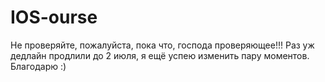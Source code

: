 # IOS-ourse
Не проверяйте, пожалуйста, пока что, господа проверяющее!!!  Раз уж дедлайн продлили до 2 июля, я ещё успею изменить пару моментов. Благодарю :)
